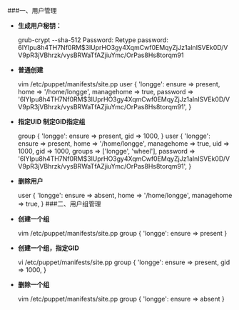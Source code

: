 ###一、用户管理
- **生成用户秘钥：**

    grub-crypt --sha-512
    Password: 
    Retype password: 
    $6$lYIpu8h4TH7Nf0RM$3lUprHO3gy4XqmCwf0EMqyZjJz1alnISVEk0D/VV9pR3jVBhrzk/vysBRWaTfAZjiuYmc/OrPas8Hs8torqm91
- **普通创建**

    vim /etc/puppet/manifests/site.pp
    user { 'longge':
        ensure     => present,
        home       => '/home/longge',
        managehome => true,
        password   => '$6$lYIpu8h4TH7Nf0RM$3lUprHO3gy4XqmCwf0EMqyZjJz1alnISVEk0D/VV9pR3jVBhrzk/vysBRWaTfAZjiuYmc/OrPas8Hs8torqm91',
    }
    
- **指定UID 制定GID指定组**

    group { 'longge':
        ensure => present,
        gid    => 1000,
    }
    user { 'longge':
        ensure     => present,
        home       => '/home/longge',
        managehome => true,
        uid        => 1000,
        gid        => 1000,
        groups     => ['longge', 'wheel'],
        password   => '$6$lYIpu8h4TH7Nf0RM$3lUprHO3gy4XqmCwf0EMqyZjJz1alnISVEk0D/VV9pR3jVBhrzk/vysBRWaTfAZjiuYmc/OrPas8Hs8torqm91',
    }
- **删除用户**

    user { 'longge':
            ensure => absent,
            home   => '/home/longge',
            managehome => true,
    }
###二、用户组管理
- **创建一个组**

    vim /etc/puppet/manifests/site.pp
    group { 'longge': ensure => present }
- **创建一个组，指定GID**

    vi /etc/puppet/manifests/site.pp
    group { 'longge':
        ensure => present,
        gid    => 1000,
    }
- **删除一个组**

    vim /etc/puppet/manifests/site.pp
    group { 'longge': ensure => absent }
